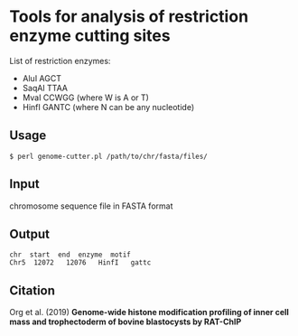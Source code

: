 # Tools for analysis of restriction enzyme cutting sites

List of restriction enzymes:
- AluI    AGCT                                         
- SaqAI   TTAA 
- MvaI    CCWGG (where W is A or T)
- HinfI   GANTC (where N can be any nucleotide)

## Usage
```shell
$ perl genome-cutter.pl /path/to/chr/fasta/files/
```

## Input        
chromosome sequence file in FASTA format

## Output
```
chr  start  end  enzyme  motif
Chr5  12072   12076   HinfI   gattc
```

## Citation
Org et al. (2019) <b>Genome-wide histone modification profiling of inner cell mass and trophectoderm of bovine blastocysts by RAT-ChIP</b>
